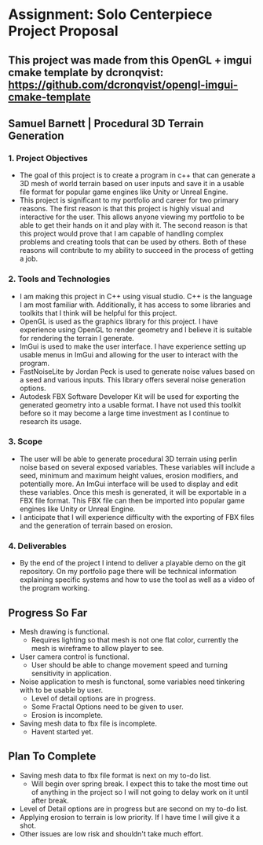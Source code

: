 # Assignment: Solo Centerpiece Project Proposal

## This project was made from this OpenGL + imgui cmake template by dcronqvist: https://github.com/dcronqvist/opengl-imgui-cmake-template

## Samuel Barnett | Procedural 3D Terrain Generation

### 1. **Project Objectives**
- The goal of this project is to create a program in c++ that can generate a 3D mesh of world terrain based on user inputs and save it in a usable file format for popular game engines like Unity or Unreal Engine.
- This project is significant to my portfolio and career for two primary reasons. The first reason is that this project is highly visual and interactive for the user. This allows anyone viewing my portfolio to be able to get their hands on it and play with it. The second reason is that this project would prove that I am capable of handling complex problems and creating tools that can be used by others. Both of these reasons will contribute to my ability to succeed in the process of getting a job.

### 2. **Tools and Technologies**
- I am making this project in C++ using visual studio. C++ is the language I am most familiar with. Additionally, it has access to some libraries and toolkits that I think will be helpful for this project.
- OpenGL is used as the graphics library for this project. I have experience using OpenGL to render geometry and I believe it is suitable for rendering the terrain I generate.
- ImGui is used to make the user interface. I have experience setting up usable menus in ImGui and allowing for the user to interact with the program.
- FastNoiseLite by Jordan Peck is used to generate noise values based on a seed and various inputs. This library offers several noise generation options.
- Autodesk FBX Software Developer Kit will be used for exporting the generated geometry into a usable format. I have not used this toolkit before so it may become a large time investment as I continue to research its usage.

### 3. **Scope**
- The user will be able to generate procedural 3D terrain using perlin noise based on several exposed variables. These variables will include a seed, minimum and maximum height values, erosion modifiers, and potentially more. An ImGui interface will be used to display and edit these variables. Once this mesh is generated, it will be exportable in a FBX file format. This FBX file can then be imported into popular game engines like Unity or Unreal Engine.
- I anticipate that I will experience difficulty with the exporting of FBX files and the generation of terrain based on erosion.

### 4. **Deliverables**
- By the end of the project I intend to deliver a playable demo on the git repository. On my portfolio page there will be technical information explaining specific systems and how to use the tool as well as a video of the program working.




## Progress So Far
- Mesh drawing is functional.
  - Requires lighting so that mesh is not one flat color, currently the mesh is wireframe to allow player to see.
- User camera control is functional.
  - User should be able to change movement speed and turning sensitivity in application.
- Noise application to mesh is functonal, some variables need tinkering with to be usable by user.
  - Level of detail options are in progress.
  - Some Fractal Options need to be given to user.
  - Erosion is incomplete.
- Saving mesh data to fbx file is incomplete.
  - Havent started yet.


## Plan To Complete
- Saving mesh data to fbx file format is next on my to-do list.
  - Will begin over spring break. I expect this to take the most time out of anything in the project so I will not going to delay work on it until after break.
- Level of Detail options are in progress but are second on my to-do list.
- Applying erosion to terrain is low priority. If I have time I will give it a shot.
- Other issues are low risk and shouldn't take much effort.
